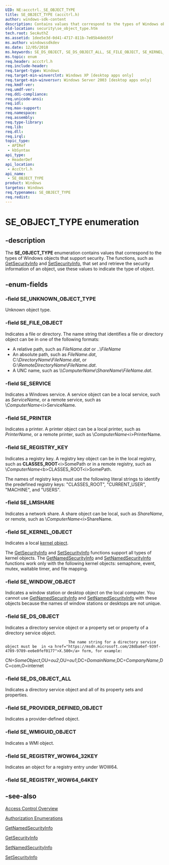 ```yaml
---
UID: NE:accctrl._SE_OBJECT_TYPE
title: SE_OBJECT_TYPE (accctrl.h)
author: windows-sdk-content
description: Contains values that correspond to the types of Windows objects that support security.
old-location: security\se_object_type.htm
tech.root: SecAuthZ
ms.assetid: 1dee5e3d-0d41-4717-811b-7e05b4deb55f
ms.author: windowssdkdev
ms.date: 12/05/2018
ms.keywords: SE_DS_OBJECT, SE_DS_OBJECT_ALL, SE_FILE_OBJECT, SE_KERNEL_OBJECT, SE_LMSHARE, SE_OBJECT_TYPE, SE_OBJECT_TYPE enumeration [Security], SE_PRINTER, SE_PROVIDER_DEFINED_OBJECT, SE_REGISTRY_KEY, SE_REGISTRY_WOW64_32KEY, SE_SERVICE, SE_UNKNOWN_OBJECT_TYPE, SE_WINDOW_OBJECT, SE_WMIGUID_OBJECT, _win32_se_object_type_str, accctrl/SE_DS_OBJECT, accctrl/SE_DS_OBJECT_ALL, accctrl/SE_FILE_OBJECT, accctrl/SE_KERNEL_OBJECT, accctrl/SE_LMSHARE, accctrl/SE_OBJECT_TYPE, accctrl/SE_PRINTER, accctrl/SE_PROVIDER_DEFINED_OBJECT, accctrl/SE_REGISTRY_KEY, accctrl/SE_REGISTRY_WOW64_32KEY, accctrl/SE_SERVICE, accctrl/SE_UNKNOWN_OBJECT_TYPE, accctrl/SE_WINDOW_OBJECT, accctrl/SE_WMIGUID_OBJECT, security.se_object_type
ms.topic: enum
req.header: accctrl.h
req.include-header: 
req.target-type: Windows
req.target-min-winverclnt: Windows XP [desktop apps only]
req.target-min-winversvr: Windows Server 2003 [desktop apps only]
req.kmdf-ver: 
req.umdf-ver: 
req.ddi-compliance: 
req.unicode-ansi: 
req.idl: 
req.max-support: 
req.namespace: 
req.assembly: 
req.type-library: 
req.lib: 
req.dll: 
req.irql: 
topic_type:
 - APIRef
 - kbSyntax
api_type:
 - HeaderDef
api_location:
 - AccCtrl.h
api_name:
 - SE_OBJECT_TYPE
product: Windows
targetos: Windows
req.typenames: SE_OBJECT_TYPE
req.redist: 
---
```


# SE_OBJECT_TYPE enumeration


## -description


The <b>SE_OBJECT_TYPE</b> enumeration contains values that correspond to the types of Windows objects that support security. The functions, such as 
<a href="https://msdn.microsoft.com/64767a6b-cd79-4e02-881a-706a078ff446">GetSecurityInfo</a> and 
<a href="https://msdn.microsoft.com/f1781ba9-81eb-46f9-b530-c390b67d65de">SetSecurityInfo</a>, that set and retrieve the security information of an object, use these values to indicate the type of object.


## -enum-fields




### -field SE_UNKNOWN_OBJECT_TYPE

Unknown object type.


### -field SE_FILE_OBJECT

Indicates a file or directory. The name string that identifies a file or directory object can be in one of the following formats:

<ul>
<li>A relative path, such as <i>FileName.dat</i> or ..\<i>FileName</i></li>
<li>An absolute path, such as <i>FileName.dat</i>, C:\<i>DirectoryName</i>\<i>FileName.dat</i>, or G:\<i>RemoteDirectoryName</i>\<i>FileName.dat</i>.</li>
<li>A UNC name, such as \\<i>ComputerName</i>\<i>ShareName</i>\<i>FileName.dat</i>.</li>
</ul>

### -field SE_SERVICE

Indicates a Windows service. A service object can be a local service, such as <i>ServiceName</i>, or a remote service, such as \\<i>ComputerName</i>\<i>ServiceName</i>.


### -field SE_PRINTER

Indicates a printer. A printer object can be a local printer, such as <i>PrinterName</i>, or a remote printer, such as \\<i>ComputerName</i>\<i>PrinterName</i>.


### -field SE_REGISTRY_KEY

Indicates a registry key. A registry key object can be in the local registry, such as <b>CLASSES_ROOT</b>\<i>SomePath</i> or in a remote registry, such as \\<i>ComputerName</i>\<b>CLASSES_ROOT</b>\<i>SomePath</i>. 




The names of registry keys must use the following literal strings to identify the predefined registry keys: "CLASSES_ROOT", "CURRENT_USER", "MACHINE", and "USERS".


### -field SE_LMSHARE

Indicates a network share. A share object can be local, such as <i>ShareName</i>, or remote, such as \\<i>ComputerName</i>\<i>ShareName</i>.


### -field SE_KERNEL_OBJECT

Indicates a local 
<a href="https://msdn.microsoft.com/3e3288dd-155a-41d0-9d43-5f49ed4c4a9d">kernel object</a>. 




The 
<a href="https://msdn.microsoft.com/64767a6b-cd79-4e02-881a-706a078ff446">GetSecurityInfo</a> and 
<a href="https://msdn.microsoft.com/f1781ba9-81eb-46f9-b530-c390b67d65de">SetSecurityInfo</a> functions support all types of kernel objects. The 
<a href="https://msdn.microsoft.com/11f2119b-5314-4fa1-8016-9c01f79d037d">GetNamedSecurityInfo</a> and 
<a href="https://msdn.microsoft.com/70fbba50-2576-4857-a955-119fb12bf7b6">SetNamedSecurityInfo</a> functions work only with the following kernel objects: semaphore, event, mutex, waitable timer, and file mapping.


### -field SE_WINDOW_OBJECT

Indicates a window station or desktop object on the local computer. You cannot use 
<a href="https://msdn.microsoft.com/11f2119b-5314-4fa1-8016-9c01f79d037d">GetNamedSecurityInfo</a> and 
<a href="https://msdn.microsoft.com/70fbba50-2576-4857-a955-119fb12bf7b6">SetNamedSecurityInfo</a> with these objects because the names of window stations or desktops are not unique.


### -field SE_DS_OBJECT

Indicates a directory service object or a property set or property of a directory service object. 



								The name string for a directory service object must be  in <a href="https://msdn.microsoft.com/28dba6ef-939f-4789-9789-ee6e0fef0177">X.500</a> form, for example:

CN=<i>SomeObject</i>,OU=<i>ou2</i>,OU=<i>ou1</i>,DC=<i>DomainName</i>,DC=<i>CompanyName</i>,DC=com,O=internet


### -field SE_DS_OBJECT_ALL

Indicates a directory service object and all of its property sets and properties.
					


### -field SE_PROVIDER_DEFINED_OBJECT

Indicates a provider-defined object.
					


### -field SE_WMIGUID_OBJECT

Indicates a WMI object.
					


### -field SE_REGISTRY_WOW64_32KEY

Indicates an object for a registry entry under WOW64.
					


### -field SE_REGISTRY_WOW64_64KEY




## -see-also




<a href="https://msdn.microsoft.com/d9ce4ec5-5c09-4b33-93a1-39638a925986">Access Control Overview</a>



<a href="https://msdn.microsoft.com/e2f22838-102e-432c-9c82-06a3e0741374">Authorization Enumerations</a>



<a href="https://msdn.microsoft.com/11f2119b-5314-4fa1-8016-9c01f79d037d">GetNamedSecurityInfo</a>



<a href="https://msdn.microsoft.com/64767a6b-cd79-4e02-881a-706a078ff446">GetSecurityInfo</a>



<a href="https://msdn.microsoft.com/70fbba50-2576-4857-a955-119fb12bf7b6">SetNamedSecurityInfo</a>



<a href="https://msdn.microsoft.com/f1781ba9-81eb-46f9-b530-c390b67d65de">SetSecurityInfo</a>
 

 

